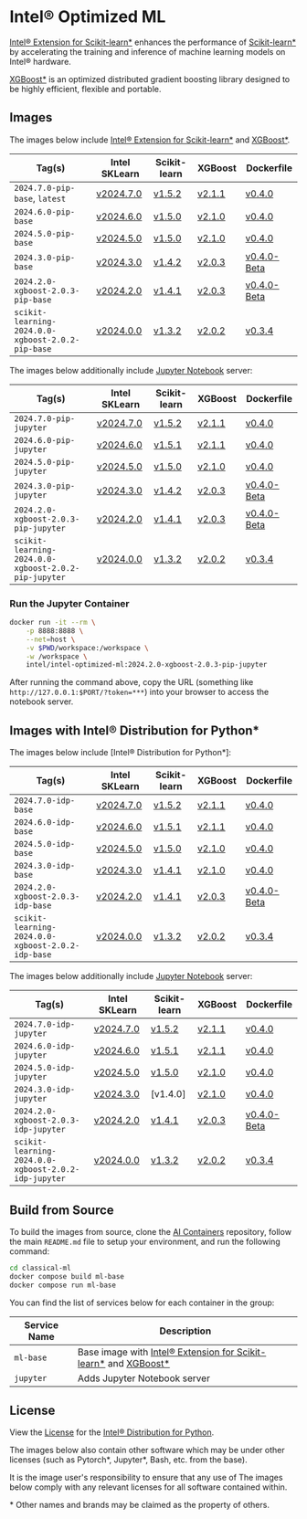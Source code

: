 # Intel® Optimized ML 

[Intel® Extension for Scikit-learn*] enhances the performance of [Scikit-learn*] by accelerating the training and inference of machine learning models on Intel® hardware.

[XGBoost*] is an optimized distributed gradient boosting library designed to be highly efficient, flexible and portable.

## Images

The images below include [Intel® Extension for Scikit-learn*] and [XGBoost*].

| Tag(s)                                            | Intel SKLearn  | Scikit-learn | XGBoost  | Dockerfile      |
| ------------------------------------------------- | -------------- | ------------ | -------- | --------------- |
| `2024.7.0-pip-base`, `latest`                     | [v2024.7.0]    | [v1.5.2]     | [v2.1.1] | [v0.4.0]        |
| `2024.6.0-pip-base`                               | [v2024.6.0]    | [v1.5.0]     | [v2.1.0] | [v0.4.0]        |
| `2024.5.0-pip-base`                               | [v2024.5.0]    | [v1.5.0]     | [v2.1.0] | [v0.4.0]        |
| `2024.3.0-pip-base`                               | [v2024.3.0]    | [v1.4.2]     | [v2.0.3] | [v0.4.0-Beta]   |
| `2024.2.0-xgboost-2.0.3-pip-base`                 | [v2024.2.0]    | [v1.4.1]     | [v2.0.3] | [v0.4.0-Beta]   |
| `scikit-learning-2024.0.0-xgboost-2.0.2-pip-base` | [v2024.0.0]    | [v1.3.2]     | [v2.0.2] | [v0.3.4]        |

The images below additionally include [Jupyter Notebook](https://jupyter.org/) server:

| Tag(s)                                               | Intel SKLearn  | Scikit-learn | XGBoost  | Dockerfile      |
| ---------------------------------------------------- | -------------- | ------------ | -------- | --------------- |
| `2024.7.0-pip-jupyter`                               | [v2024.7.0]    | [v1.5.2]     | [v2.1.1] | [v0.4.0]        |
| `2024.6.0-pip-jupyter`                               | [v2024.6.0]    | [v1.5.1]     | [v2.1.1] | [v0.4.0]        |
| `2024.5.0-pip-jupyter`                               | [v2024.5.0]    | [v1.5.0]     | [v2.1.0] | [v0.4.0]        |
| `2024.3.0-pip-jupyter`                               | [v2024.3.0]    | [v1.4.2]     | [v2.0.3] | [v0.4.0-Beta]   |
| `2024.2.0-xgboost-2.0.3-pip-jupyter`                 | [v2024.2.0]    | [v1.4.1]     | [v2.0.3] | [v0.4.0-Beta]   |
| `scikit-learning-2024.0.0-xgboost-2.0.2-pip-jupyter` | [v2024.0.0]    | [v1.3.2]     | [v2.0.2] | [v0.3.4]        |

### Run the Jupyter Container

```bash
docker run -it --rm \
    -p 8888:8888 \
    --net=host \
    -v $PWD/workspace:/workspace \
    -w /workspace \
    intel/intel-optimized-ml:2024.2.0-xgboost-2.0.3-pip-jupyter
```

After running the command above, copy the URL (something like `http://127.0.0.1:$PORT/?token=***`) into your browser to access the notebook server.

## Images with Intel® Distribution for Python*

The images below include [Intel® Distribution for Python*]:

| Tag(s)                                            | Intel SKLearn  | Scikit-learn | XGBoost  | Dockerfile      |
| ------------------------------------------------- | -------------- | ------------ | -------- | --------------- |
| `2024.7.0-idp-base`                               | [v2024.7.0]    | [v1.5.2]     | [v2.1.1] | [v0.4.0]        |
| `2024.6.0-idp-base`                               | [v2024.6.0]    | [v1.5.1]     | [v2.1.1] | [v0.4.0]        |
| `2024.5.0-idp-base`                               | [v2024.5.0]    | [v1.5.0]     | [v2.1.0] | [v0.4.0]        |
| `2024.3.0-idp-base`                               | [v2024.3.0]    | [v1.4.1]     | [v2.1.0] | [v0.4.0]        |
| `2024.2.0-xgboost-2.0.3-idp-base`                 | [v2024.2.0]    | [v1.4.1]     | [v2.0.3] | [v0.4.0-Beta]   |
| `scikit-learning-2024.0.0-xgboost-2.0.2-idp-base` | [v2024.0.0]    | [v1.3.2]     | [v2.0.2] | [v0.3.4]        |

The images below additionally include [Jupyter Notebook](https://jupyter.org/) server:

| Tag(s)                                               | Intel SKLearn  | Scikit-learn | XGBoost  | Dockerfile      |
| ---------------------------------------------------- | -------------- | ------------ | -------- | --------------- |
| `2024.7.0-idp-jupyter`                               | [v2024.7.0]    | [v1.5.2]     | [v2.1.1] | [v0.4.0]        |
| `2024.6.0-idp-jupyter`                               | [v2024.6.0]    | [v1.5.1]     | [v2.1.1] | [v0.4.0]        |
| `2024.5.0-idp-jupyter`                               | [v2024.5.0]    | [v1.5.0]     | [v2.1.0] | [v0.4.0]        |
| `2024.3.0-idp-jupyter`                               | [v2024.3.0]    | [v1.4.0]     | [v2.1.0] | [v0.4.0]        |
| `2024.2.0-xgboost-2.0.3-idp-jupyter`                 | [v2024.2.0]    | [v1.4.1]     | [v2.0.3] | [v0.4.0-Beta]   |
| `scikit-learning-2024.0.0-xgboost-2.0.2-idp-jupyter` | [v2024.0.0]    | [v1.3.2]     | [v2.0.2] | [v0.3.4]        |

## Build from Source

To build the images from source, clone the [AI Containers](https://github.com/intel/ai-containers) repository, follow the main `README.md` file to setup your environment, and run the following command:

```bash
cd classical-ml
docker compose build ml-base
docker compose run ml-base
```

You can find the list of services below for each container in the group:

| Service Name | Description                                                         |
| ------------ | ------------------------------------------------------------------- |
| `ml-base`    | Base image with [Intel® Extension for Scikit-learn*] and [XGBoost*] |
| `jupyter`    | Adds Jupyter Notebook server                                        |

## License

View the [License](https://github.com/intel/ai-containers/blob/main/LICENSE) for the [Intel® Distribution for Python].

The images below also contain other software which may be under other licenses (such as Pytorch*, Jupyter*, Bash, etc. from the base).

It is the image user's responsibility to ensure that any use of The images below comply with any relevant licenses for all software contained within.

\* Other names and brands may be claimed as the property of others.

<!--Below are links used in these document. They are not rendered: -->

[Intel® Extension for Scikit-learn*]: https://www.intel.com/content/www/us/en/developer/tools/oneapi/scikit-learn.html
[Intel® Distribution for Python]: https://www.intel.com/content/www/us/en/developer/tools/oneapi/distribution-for-python.html#gs.9bos9m
[Scikit-learn*]: https://scikit-learn.org/stable/
[XGBoost*]: https://github.com/dmlc/xgboost

[v2024.7.0]: https://github.com/intel/scikit-learn-intelex/releases/tag/2024.7.0
[v2024.6.0]: https://github.com/intel/scikit-learn-intelex/releases/tag/2024.6.0
[v2024.5.0]: https://github.com/intel/scikit-learn-intelex/releases/tag/2024.5.0
[v2024.3.0]: https://github.com/intel/scikit-learn-intelex/releases/tag/2024.3.0
[v2024.2.0]: https://github.com/intel/scikit-learn-intelex/releases/tag/2024.2.0
[v2024.0.0]: https://github.com/intel/scikit-learn-intelex/releases/tag/2024.0.0

[v1.5.2]: https://github.com/scikit-learn/scikit-learn/releases/tag/1.5.2
[v1.5.1]: https://github.com/scikit-learn/scikit-learn/releases/tag/1.5.1
[v1.5.0]: https://github.com/scikit-learn/scikit-learn/releases/tag/1.5.0
[v1.4.2]: https://github.com/scikit-learn/scikit-learn/releases/tag/1.4.2
[v1.4.1]: https://github.com/scikit-learn/scikit-learn/releases/tag/1.4.1
[v1.3.2]: https://github.com/scikit-learn/scikit-learn/releases/tag/1.3.2

[v2.1.1]: https://github.com/dmlc/xgboost/releases/tag/v2.1.1
[v2.1.0]: https://github.com/dmlc/xgboost/releases/tag/v2.1.0
[v2.0.3]: https://github.com/dmlc/xgboost/releases/tag/v2.0.3
[v2.0.2]: https://github.com/dmlc/xgboost/releases/tag/v2.0.2

[v0.4.0]: https://github.com/intel/ai-containers/blob/v0.4.0/classical-ml/Dockerfile
[v0.4.0-Beta]: https://github.com/intel/ai-containers/blob/v0.4.0-Beta/classical-ml/Dockerfile
[v0.3.4]: https://github.com/intel/ai-containers/blob/v0.3.4/classical-ml/Dockerfile
